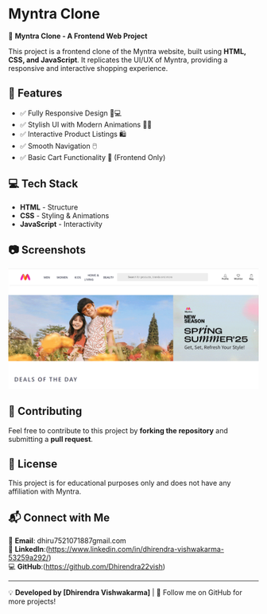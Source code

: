 # Myntra Clone

🚀 **Myntra Clone - A Frontend Web Project**

This project is a frontend clone of the Myntra website, built using **HTML, CSS, and JavaScript**. It replicates the UI/UX of Myntra, providing a responsive and interactive shopping experience.

## 📌 Features
- ✅ Fully Responsive Design 📱💻
- ✅ Stylish UI with Modern Animations 🎨✨
- ✅ Interactive Product Listings 🛍️
- ✅ Smooth Navigation 🖱️
- ✅ Basic Cart Functionality 🛒 (Frontend Only)

## 💻 Tech Stack
- **HTML** - Structure
- **CSS** - Styling & Animations
- **JavaScript** - Interactivity

## 📷 Screenshots
![Myntra Clone Screenshot](https://github.com/Dhirendra22vish/myntra-clone-/blob/70e12ab39d2a5ad00b24bcf8806cdb74768a8d02/Screenshot%202025-02-23%20224919.png)


## 🤝 Contributing
Feel free to contribute to this project by **forking the repository** and submitting a **pull request**. 

## 📝 License
This project is for educational purposes only and does not have any affiliation with Myntra.

## **📬 Connect with Me**  

📧 **Email**: dhiru7521071887gmail.com  
🔗 **LinkedIn**:(https://www.linkedin.com/in/dhirendra-vishwakarma-53259a292/)  
💻 **GitHub**:(https://github.com/Dhirendra22vish)  

---
💡 **Developed by [Dhirendra Vishwakarma]** | 🚀 Follow me on GitHub for more projects!

